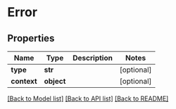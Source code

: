 # Error

## Properties
Name | Type | Description | Notes
------------ | ------------- | ------------- | -------------
**type** | **str** |  | [optional] 
**context** | **object** |  | [optional] 

[[Back to Model list]](../README.md#documentation-for-models) [[Back to API list]](../README.md#documentation-for-api-endpoints) [[Back to README]](../README.md)

